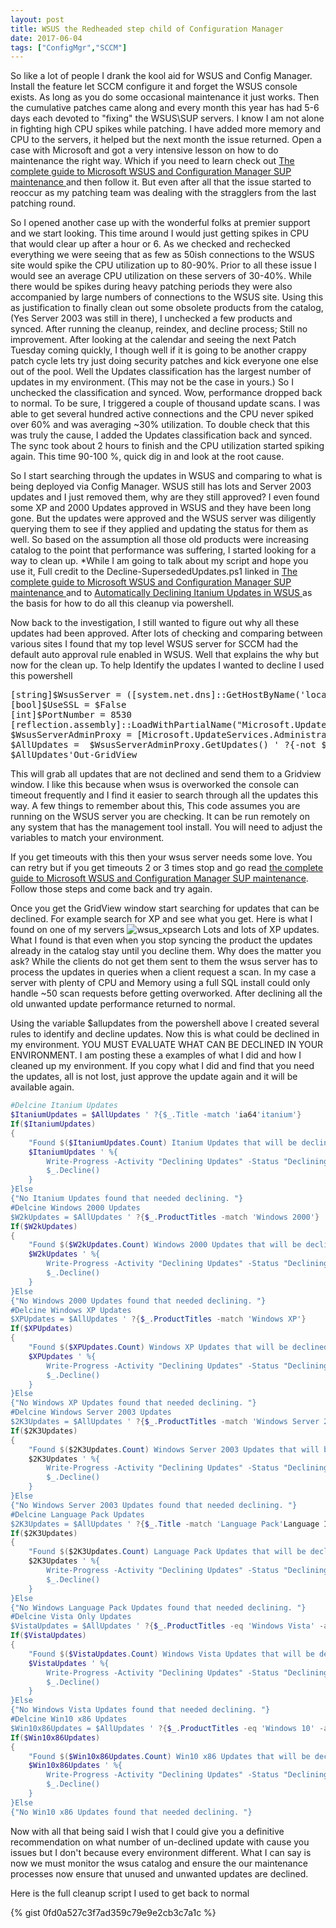 ```yaml
---
layout: post
title: WSUS the Redheaded step child of Configuration Manager
date: 2017-06-04
tags: ["ConfigMgr","SCCM"]
---
```


So like a lot of people I drank the kool aid for WSUS and Config Manager. Install the feature let SCCM configure it and forget the WSUS console exists. As long as you do some occasional maintenance it just works. Then the cumulative patches came along and every month this year has had 5-6 days each devoted to "fixing" the WSUS\SUP servers. I know I am not alone in fighting high CPU spikes while patching. I have added more memory and CPU to the servers, it helped but the next month the issue returned. Open a case with Microsoft and got a very intensive lesson on how to do maintenance the right way. Which if you need to learn check out [The complete guide to Microsoft WSUS and Configuration Manager SUP maintenance ](https://blogs.technet.microsoft.com/configurationmgr/2016/01/26/the-complete-guide-to-microsoft-wsus-and-configuration-manager-sup-maintenance/)and then follow it. But even after all that the issue started to reoccur as my patching team was dealing with the stragglers from the last patching round.

So I opened another case up with the wonderful folks at premier support and we start looking. This time around I would just getting spikes in CPU that would clear up after a hour or 6. As we checked and rechecked everything we were seeing that as few as 50ish connections to the WSUS site would spike the CPU utilization up to 80-90%. Prior to all these issue I would see an average CPU utilization on these servers of 30-40%. While there would be spikes during heavy patching periods they were also accompanied by large numbers of connections to the WSUS site. Using this as justification to finally clean out some obsolete products from the catalog,(Yes Server 2003 was still in there), I unchecked a few products and synced. After running the cleanup, reindex, and decline process; Still no improvement. After looking at the calendar and seeing the next Patch Tuesday coming quickly, I though well if it is going to be another crappy patch cycle lets try just doing security patches and kick everyone one else out of the pool. Well the Updates classification has the largest number of updates in my environment. (This may not be the case in yours.)  So I unchecked the classification and synced. Wow, performance dropped back to normal. To be sure, I triggered a couple of thousand update scans. I was able to get several hundred active connections and the CPU never spiked over 60% and was averaging ~30% utilization. To double check that this was truly the cause, I added the Updates classification back and synced. The sync took about 2 hours to finish and the CPU utilization started spiking again. This time 90-100 %, quick dig in and look at the root cause.

So I start searching through the updates in WSUS and comparing to what is being deployed via Config Manager. WSUS still has lots and Server 2003 updates and I just removed them, why are they still approved? I even found some XP and 2000 Updates approved in WSUS and they have been long gone. But the updates were approved and the WSUS server was diligently querying them to see if they applied and updating the status for them as well. So based on the assumption all those old products were increasing catalog to the point that performance was suffering, I started looking for a way to clean up.  *While I am going to talk about my script and hope you use it, Full credit to the Decline-SupersededUpdates.ps1 linked in [The complete guide to Microsoft WSUS and Configuration Manager SUP maintenance ](https://blogs.technet.microsoft.com/configurationmgr/2016/01/26/the-complete-guide-to-microsoft-wsus-and-configuration-manager-sup-maintenance/)and to [Automatically Declining Itanium Updates in WSUS ](https://gallery.technet.microsoft.com/scriptcenter/Automatically-Declining-a4fec7be)as the basis for how to do all this cleanup via powershell.

Now back to the investigation, I still wanted to figure out why all these updates had been approved. After lots of checking and comparing between various sites I found that my top level WSUS server for SCCM had the default auto approval rule enabled in WSUS. Well that explains the why but now for the clean up. To help Identify the updates I wanted to decline I used this powershell
<pre class="lang:ps decode:true">[string]$WsusServer = ([system.net.dns]::GetHostByName('localhost')).hostname
[bool]$UseSSL = $False
[int]$PortNumber = 8530
[reflection.assembly]::LoadWithPartialName("Microsoft.UpdateServices.Administration") ' out-null
$WsusServerAdminProxy = [Microsoft.UpdateServices.Administration.AdminProxy]::GetUpdateServer($WsusServer,$UseSSL,$PortNumber)
$AllUpdates =  $WsusServerAdminProxy.GetUpdates() ' ?{-not $_.IsDeclined}
$AllUpdates'Out-GridView</pre>
This will grab all updates that are not declined and send them to a Gridview window. I like this because when wsus is overworked the console can timeout frequently and I find it easier to search through all the updates this way. A few things to remember about this, This code assumes you are running on the WSUS server you are checking. It can be run remotely on any system that has the management tool install. You will need to adjust the variables to match your environment.

If you get timeouts with this then your wsus server needs some love. You can retry but if you get timeouts 2 or 3 times stop and go read [the complete guide to Microsoft WSUS and Configuration Manager SUP maintenance](https://support.microsoft.com/en-us/help/4490644/complete-guide-to-microsoft-wsus-and-configuration-manager-sup-maint). Follow those steps and come back and try again.

Once you get the GridView window start searching for updates that can be declined. For example search for XP and see what you get. Here is what I found on one of my servers
![wsus_xpsearch]({{site.url}}/media/wsus_xpsearch-1024x526.jpg)
Lots and lots of XP updates. What I found is that even when you stop syncing the product the updates already in the catalog stay until you decline them. Why does the matter you ask? While the clients do not get them sent to them the wsus server has to process the updates in queries when a client request a scan. In my case a server with plenty of CPU and Memory using a full SQL install could only handle ~50 scan requests before getting overworked. After declining all the old unwanted update performance returned to normal.

Using the variable $allupdates from the powershell above I created several rules to identify and decline updates. Now this is what could be declined in my environment. YOU MUST EVALUATE WHAT CAN BE DECLINED IN YOUR ENVIRONMENT. I am posting these a examples of what I did and how I cleaned up my environment. If you copy what I did and find that you need the updates, all is not lost, just approve the update again and it will be available again.
```powershell
#Delcine Itanium Updates
$ItaniumUpdates = $AllUpdates ' ?{$_.Title -match 'ia64'itanium'}
If($ItaniumUpdates)
{
    "Found $($ItaniumUpdates.Count) Itanium Updates that will be declined"
    $ItaniumUpdates ' %{
        Write-Progress -Activity "Declining Updates" -Status "Declining $($_.KnowledgebaseArticles) - $($_.Title)"
        $_.Decline()
    }
}Else
{"No Itanium Updates found that needed declining. "}
#Delcine Windows 2000 Updates
$W2kUpdates = $AllUpdates ' ?{$_.ProductTitles -match 'Windows 2000'}
If($W2kUpdates)
{
    "Found $($W2kUpdates.Count) Windows 2000 Updates that will be declined"
    $W2kUpdates ' %{
        Write-Progress -Activity "Declining Updates" -Status "Declining $($_.KnowledgebaseArticles) - $($_.Title)"
        $_.Decline()
    }
}Else
{"No Windows 2000 Updates found that needed declining. "}
#Delcine Windows XP Updates
$XPUpdates = $AllUpdates ' ?{$_.ProductTitles -match 'Windows XP'}
If($XPUpdates)
{
    "Found $($XPUpdates.Count) Windows XP Updates that will be declined"
    $XPUpdates ' %{
        Write-Progress -Activity "Declining Updates" -Status "Declining $($_.KnowledgebaseArticles) - $($_.Title)"
        $_.Decline()
    }
}Else
{"No Windows XP Updates found that needed declining. "}
#Delcine Windows Server 2003 Updates
$2K3Updates = $AllUpdates ' ?{$_.ProductTitles -match 'Windows Server 2003'}
If($2K3Updates)
{
    "Found $($2K3Updates.Count) Windows Server 2003 Updates that will be declined"
    $2K3Updates ' %{
        Write-Progress -Activity "Declining Updates" -Status "Declining $($_.KnowledgebaseArticles) - $($_.Title)"
        $_.Decline()
    }
}Else
{"No Windows Server 2003 Updates found that needed declining. "}
#Delcine Language Pack Updates
$2K3Updates = $AllUpdates ' ?{$_.Title -match 'Language Pack'Language Interface Pack'Language Features'}
If($2K3Updates)
{
    "Found $($2K3Updates.Count) Language Pack Updates that will be declined"
    $2K3Updates ' %{
        Write-Progress -Activity "Declining Updates" -Status "Declining $($_.KnowledgebaseArticles) - $($_.Title)"
        $_.Decline()
    }
}Else
{"No Windows Language Pack Updates found that needed declining. "}
#Delcine Vista Only Updates
$VistaUpdates = $AllUpdates ' ?{$_.ProductTitles -eq 'Windows Vista' -and $_.ProductTitles.count -eq 1}
If($VistaUpdates)
{
    "Found $($VistaUpdates.Count) Windows Vista Updates that will be declined"
    $VistaUpdates ' %{
        Write-Progress -Activity "Declining Updates" -Status "Declining $($_.KnowledgebaseArticles) - $($_.Title)"
        $_.Decline()
    }
}Else
{"No Windows Vista Updates found that needed declining. "}
#Delcine Win10 x86 Updates
$Win10x86Updates = $AllUpdates ' ?{$_.ProductTitles -eq 'Windows 10' -and $_.Title -match 'for x86'}
If($Win10x86Updates)
{
    "Found $($Win10x86Updates.Count) Win10 x86 Updates that will be declined"
    $Win10x86Updates ' %{
        Write-Progress -Activity "Declining Updates" -Status "Declining $($_.KnowledgebaseArticles) - $($_.Title)"
        $_.Decline()
    }
}Else
{"No Win10 x86 Updates found that needed declining. "}
```
Now with all that being said I wish that I could give you a definitive recommendation on what number of un-declined update with cause you issues but I don't because every environment different. What I can say is now we must monitor the wsus catalog and ensure the our maintenance processes now ensure that unused and unwanted updates are declined.

Here is the full cleanup script I used to get back to normal

{% gist 0fd0a527c3f7ad359c79e9e2cb3c7a1c %}
